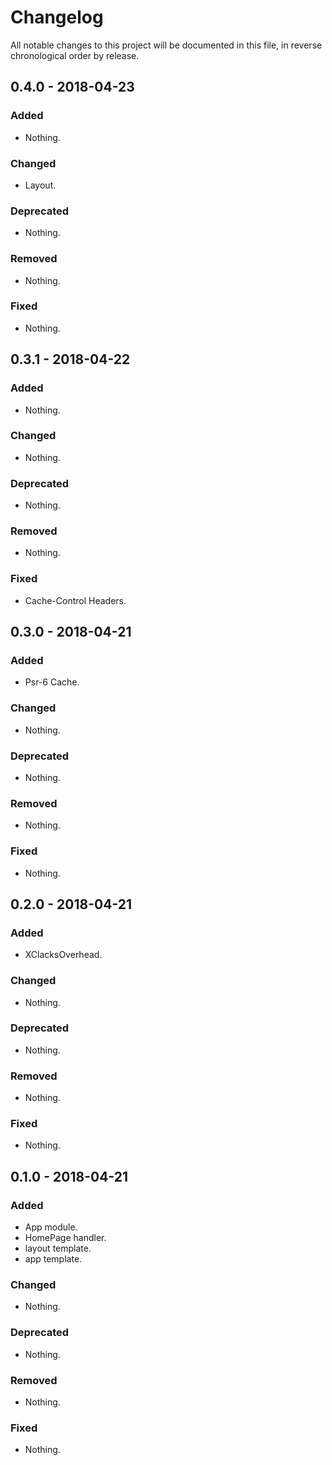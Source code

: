 # Changelog

All notable changes to this project will be documented in this file, in reverse chronological order by release.

## 0.4.0 - 2018-04-23

### Added

- Nothing.

### Changed

- Layout.

### Deprecated

- Nothing.

### Removed

- Nothing.

### Fixed

- Nothing.

## 0.3.1 - 2018-04-22

### Added

- Nothing.

### Changed

- Nothing.

### Deprecated

- Nothing.

### Removed

- Nothing.

### Fixed

- Cache-Control Headers.

## 0.3.0 - 2018-04-21

### Added

- Psr-6 Cache.

### Changed

- Nothing.

### Deprecated

- Nothing.

### Removed

- Nothing.

### Fixed

- Nothing.

## 0.2.0 - 2018-04-21

### Added

- XClacksOverhead.

### Changed

- Nothing.

### Deprecated

- Nothing.

### Removed

- Nothing.

### Fixed

- Nothing.

## 0.1.0 - 2018-04-21

### Added

- App module.
- HomePage handler.
- layout template.
- app template.

### Changed

- Nothing.

### Deprecated

- Nothing.

### Removed

- Nothing.

### Fixed

- Nothing.
